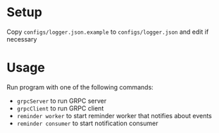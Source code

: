 # Setup
Copy `configs/logger.json.example` to `configs/logger.json` and edit if necessary

# Usage
Run program with one of the following commands:
- `grpcServer` to run GRPC server   
- `grpcClient` to run GRPC client  
- `reminder worker` to start reminder worker that notifies about events  
- `reminder consumer` to start notification consumer